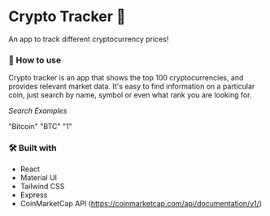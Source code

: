 # Crypto Tracker 🚀

An app to track different cryptocurrency prices!

### 🔖 How to use

Crypto tracker is an app that shows the top 100 cryptocurrencies, and provides relevant market data. It's easy to find information on a particular coin, just search by name, symbol or even what rank you are looking for.

_Search Examples_

"Bitcoin"
"BTC"
"1"

### 🛠 Built with

- React
- Material UI
- Tailwind CSS
- Express
- CoinMarketCap API (https://coinmarketcap.com/api/documentation/v1/)
